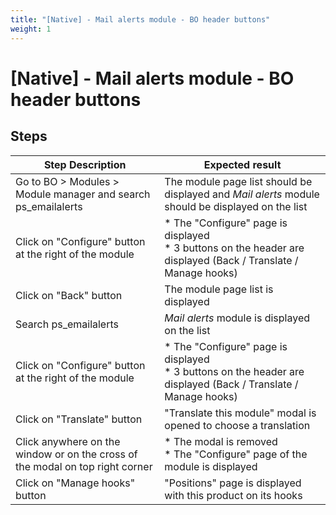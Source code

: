 ```yaml
---
title: "[Native] - Mail alerts module - BO header buttons"
weight: 1
---
```


# [Native] - Mail alerts module - BO header buttons
## Steps
| Step Description | Expected result |
| ----- | ----- |
| Go to BO > Modules > Module manager and search ps_emailalerts | The module page list should be displayed and *Mail alerts* module should be displayed on the list |
| Click on "Configure" button at the right of the module | * The "Configure" page is displayed<br> * 3 buttons on the header are displayed (Back / Translate / Manage hooks) |
| Click on "Back" button | The module page list is displayed |
| Search ps_emailalerts | *Mail alerts* module is displayed on the list |
| Click on "Configure" button at the right of the module | * The "Configure" page is displayed<br> * 3 buttons on the header are displayed (Back / Translate / Manage hooks) |
| Click on "Translate" button | "Translate this module" modal is opened to choose a translation |
| Click anywhere on the window or on the cross of the modal on top right corner | * The modal is removed<br> * The "Configure" page of the module is displayed |
| Click on "Manage hooks" button | "Positions" page is displayed with this product on its hooks |
